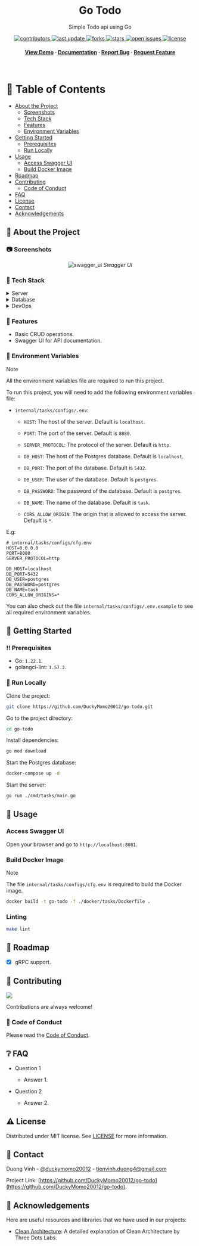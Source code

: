 <div align="center">

  <h1>Go Todo</h1>

  <p>
    Simple Todo api using Go
  </p>

<!-- Badges -->
<p>
  <a href="https://github.com/DuckyMomo20012/go-todo/graphs/contributors">
    <img src="https://img.shields.io/github/contributors/DuckyMomo20012/go-todo" alt="contributors" />
  </a>
  <a href="">
    <img src="https://img.shields.io/github/last-commit/DuckyMomo20012/go-todo" alt="last update" />
  </a>
  <a href="https://github.com/DuckyMomo20012/go-todo/network/members">
    <img src="https://img.shields.io/github/forks/DuckyMomo20012/go-todo" alt="forks" />
  </a>
  <a href="https://github.com/DuckyMomo20012/go-todo/stargazers">
    <img src="https://img.shields.io/github/stars/DuckyMomo20012/go-todo" alt="stars" />
  </a>
  <a href="https://github.com/DuckyMomo20012/go-todo/issues/">
    <img src="https://img.shields.io/github/issues/DuckyMomo20012/go-todo" alt="open issues" />
  </a>
  <a href="https://github.com/DuckyMomo20012/go-todo/blob/main/LICENSE">
    <img src="https://img.shields.io/github/license/DuckyMomo20012/go-todo.svg" alt="license" />
  </a>
</p>

<h4>
    <a href="https://github.com/DuckyMomo20012/go-todo/">View Demo</a>
  <span> · </span>
    <a href="https://github.com/DuckyMomo20012/go-todo">Documentation</a>
  <span> · </span>
    <a href="https://github.com/DuckyMomo20012/go-todo/issues/">Report Bug</a>
  <span> · </span>
    <a href="https://github.com/DuckyMomo20012/go-todo/issues/">Request Feature</a>
  </h4>
</div>

<br />

<!-- Table of Contents -->

# :notebook_with_decorative_cover: Table of Contents

- [About the Project](#star2-about-the-project)
  - [Screenshots](#camera-screenshots)
  - [Tech Stack](#space_invader-tech-stack)
  - [Features](#dart-features)
  - [Environment Variables](#key-environment-variables)
- [Getting Started](#toolbox-getting-started)
  - [Prerequisites](#bangbang-prerequisites)
  - [Run Locally](#running-run-locally)
- [Usage](#eyes-usage)
  - [Access Swagger UI](#access-swagger-ui)
  - [Build Docker Image](#build-docker-image)
- [Roadmap](#compass-roadmap)
- [Contributing](#wave-contributing)
  - [Code of Conduct](#scroll-code-of-conduct)
- [FAQ](#grey_question-faq)
- [License](#warning-license)
- [Contact](#handshake-contact)
- [Acknowledgements](#gem-acknowledgements)

<!-- About the Project -->

## :star2: About the Project

<!-- Screenshots -->

### :camera: Screenshots

<div align="center">
  <img src="https://github.com/DuckyMomo20012/go-todo/assets/64480713/efa3b6cc-b6b1-4437-bb8e-30d65ef5cc1b" alt="swagger_ui" />
  <i>Swagger UI</i>
</div>

<!-- TechStack -->

### :space_invader: Tech Stack

<details>
  <summary>Server</summary>
  <ul>
    <li><a href="https://go.dev"> Golang</a></li>
  </ul>
</details>

<details>
<summary>Database</summary>
  <ul>
    <li><a href="https://www.postgresql.org/">PostgreSQL</a></li>
  </ul>
</details>

<details>
<summary>DevOps</summary>
  <ul>
    <li><a href="https://www.docker.com/">Docker</a></li>
  </ul>
</details>

<!-- Features -->

### :dart: Features

- Basic CRUD operations.
- Swagger UI for API documentation.

<!-- Env Variables -->

### :key: Environment Variables

> [!NOTE]
> All the environment variables file are required to run this project.

To run this project, you will need to add the following environment variables file:

- `internal/tasks/configs/.env`:

  - `HOST`: The host of the server. Default is `localhost`.
  - `PORT`: The port of the server. Default is `8080`.
  - `SERVER_PROTOCOL`: The protocol of the server. Default is `http`.

  - `DB_HOST`: The host of the Postgres database. Default is `localhost`.
  - `DB_PORT`: The port of the database. Default is `5432`.
  - `DB_USER`: The user of the database. Default is `postgres`.
  - `DB_PASSWORD`: The password of the database. Default is `postgres`.
  - `DB_NAME`: The name of the database. Default is `task`.
  - `CORS_ALLOW_ORIGIN`: The origin that is allowed to access the server.
    Default is `*`.


E.g:

```
# internal/tasks/configs/cfg.env
HOST=0.0.0.0
PORT=8080
SERVER_PROTOCOL=http

DB_HOST=localhost
DB_PORT=5432
DB_USER=postgres
DB_PASSWORD=postgres
DB_NAME=task
CORS_ALLOW_ORIGINS=*
```

You can also check out the file `internal/tasks/configs/.env.example` to see
all required environment variables.

<!-- Getting Started -->

## :toolbox: Getting Started

<!-- Prerequisites -->

### :bangbang: Prerequisites

- Go: `1.22.1`.
- golangci-lint: `1.57.2`.

<!-- Run Locally -->

### :running: Run Locally

Clone the project:

```bash
git clone https://github.com/DuckyMomo20012/go-todo.git
```

Go to the project directory:

```bash
cd go-todo
```

Install dependencies:

```bash
go mod download
```

Start the Postgres database:

```bash
docker-compose up -d
```

Start the server:

```bash
go run ./cmd/tasks/main.go
```

<!-- Usage -->

## :eyes: Usage

### Access Swagger UI

Open your browser and go to `http://localhost:8081`.

### Build Docker Image

> [!NOTE]
> The file `internal/tasks/configs/cfg.env` is required to build the Docker image.

```bash
docker build -t go-todo -f ./docker/tasks/Dockerfile .
```

### Linting

```bash
make lint
```

<!-- Roadmap -->

## :compass: Roadmap

- [x] gRPC support.

<!-- Contributing -->

## :wave: Contributing

<a href="https://github.com/DuckyMomo20012/go-todo/graphs/contributors">
  <img src="https://contrib.rocks/image?repo=DuckyMomo20012/go-todo" />
</a>

Contributions are always welcome!

<!-- Code of Conduct -->

### :scroll: Code of Conduct

Please read the [Code of Conduct](https://github.com/DuckyMomo20012/go-todo/blob/main/CODE_OF_CONDUCT.md).

<!-- FAQ -->

## :grey_question: FAQ

- Question 1

  - Answer 1.

- Question 2

  - Answer 2.

<!-- License -->

## :warning: License

Distributed under MIT license. See
[LICENSE](https://github.com/DuckyMomo20012/go-todo/blob/main/LICENSE)
for more information.

<!-- Contact -->

## :handshake: Contact

Duong Vinh - [@duckymomo20012](https://twitter.com/duckymomo20012) -
tienvinh.duong4@gmail.com

Project Link: [https://github.com/DuckyMomo20012/go-todo](https://github.com/DuckyMomo20012/go-todo).

<!-- Acknowledgments -->

## :gem: Acknowledgements

Here are useful resources and libraries that we have used in our projects:

- [Clean Architecture](https://threedots.tech/post/introducing-clean-architecture/):
  A detailed explanation of Clean Architecture by Three Dots Labs.
